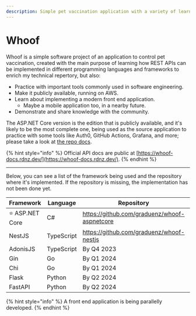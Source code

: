 ```yaml
---
description: Simple pet vaccination application with a variety of learning purposes
---
```


# Whoof

Whoof is a simple software project of an application to control pet vaccination, created with the main purpose of learning how REST APIs can be implemented in different programming languages and frameworks to enrich my technical repertory, but also:

* Practice with important tools commonly used in software engineering.
* Make it publicly available, running on AWS.
* Learn about implementing a modern front end application.
  * Maybe a mobile application too, in a nearby future.
* Demonstrate and share knowledge with the community.

The ASP.NET Core version is the edition that is publicly available, and it's likely to be the most complete one, being used as the source application to practice with some tools like Auth0, GitHub Actions, Grafana, and more; please take a look at [the repo docs](https://github.com/graduenz/whoof-aspnetcore/).

{% hint style="info" %}
Official API docs are public at [https://whoof-docs.rdnz.dev/](https://whoof-docs.rdnz.dev/).
{% endhint %}

***

Below, you can see a list of the framework being used and the repository where it's implemented. If the repository is missing, the implementation has not been done yet.

<table><thead><tr><th width="168">Framework</th><th width="121.33333333333331">Language</th><th width="358">Repository</th><th data-type="select">Status</th></tr></thead><tbody><tr><td>⭐ ASP.NET Core</td><td>C#</td><td><a href="https://github.com/graduenz/whoof-aspnetcore">https://github.com/graduenz/whoof-aspnetcore</a></td><td></td></tr><tr><td>NestJS</td><td>TypeScript</td><td><a href="https://github.com/graduenz/whoof-nestjs">https://github.com/graduenz/whoof-nestjs</a></td><td></td></tr><tr><td>AdonisJS</td><td>TypeScript</td><td>By Q4 2023</td><td></td></tr><tr><td>Gin</td><td>Go</td><td>By Q1 2024</td><td></td></tr><tr><td>Chi</td><td>Go</td><td>By Q1 2024</td><td></td></tr><tr><td>Flask</td><td>Python</td><td>By Q2 2024</td><td></td></tr><tr><td>FastAPI</td><td>Python</td><td>By Q2 2024</td><td></td></tr></tbody></table>

{% hint style="info" %}
A front end application is being parallelly developed.
{% endhint %}
